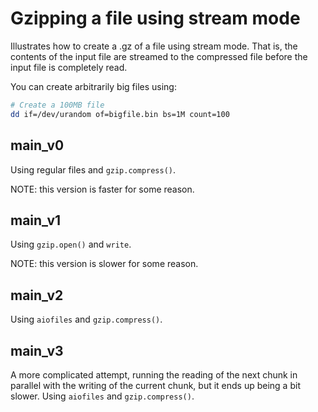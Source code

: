 # Gzipping a file using stream mode

Illustrates how to create a .gz of a file using stream mode. That is, the contents of the input file are streamed to the compressed file before the input file is completely read.

You can create arbitrarily big files using:

```bash
# Create a 100MB file
dd if=/dev/urandom of=bigfile.bin bs=1M count=100
```

## main_v0

Using regular files and `gzip.compress()`.

NOTE: this version is faster for some reason.

## main_v1

Using `gzip.open()` and `write`.

NOTE: this version is slower for some reason.

## main_v2

Using `aiofiles` and `gzip.compress()`.

## main_v3

A more complicated attempt, running the reading of the next chunk in parallel with the writing of the current chunk, but it ends up being a bit slower.
Using `aiofiles` and `gzip.compress()`.